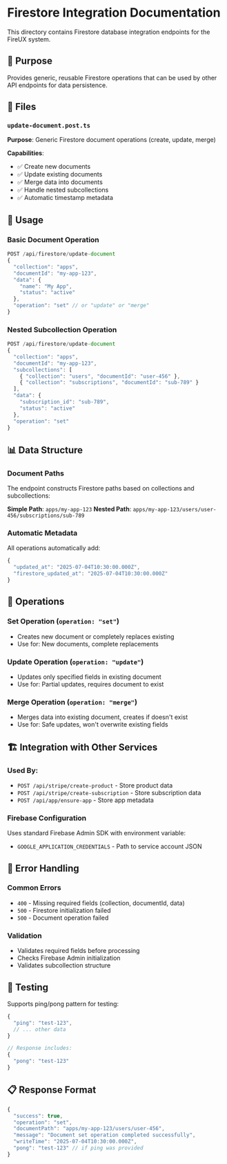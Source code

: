 # Firestore Integration Documentation

This directory contains Firestore database integration endpoints for the FireUX system.

## 🎯 Purpose

Provides generic, reusable Firestore operations that can be used by other API endpoints for data persistence.

## 📁 Files

### `update-document.post.ts`

**Purpose**: Generic Firestore document operations (create, update, merge)

**Capabilities**:

- ✅ Create new documents
- ✅ Update existing documents
- ✅ Merge data into documents
- ✅ Handle nested subcollections
- ✅ Automatic timestamp metadata

## 🔧 Usage

### **Basic Document Operation**

```javascript
POST /api/firestore/update-document
{
  "collection": "apps",
  "documentId": "my-app-123",
  "data": {
    "name": "My App",
    "status": "active"
  },
  "operation": "set" // or "update" or "merge"
}
```

### **Nested Subcollection Operation**

```javascript
POST /api/firestore/update-document
{
  "collection": "apps",
  "documentId": "my-app-123",
  "subcollections": [
    { "collection": "users", "documentId": "user-456" },
    { "collection": "subscriptions", "documentId": "sub-789" }
  ],
  "data": {
    "subscription_id": "sub-789",
    "status": "active"
  },
  "operation": "set"
}
```

## 📊 Data Structure

### **Document Paths**

The endpoint constructs Firestore paths based on collections and subcollections:

**Simple Path**: `apps/my-app-123`
**Nested Path**: `apps/my-app-123/users/user-456/subscriptions/sub-789`

### **Automatic Metadata**

All operations automatically add:

```javascript
{
  "updated_at": "2025-07-04T10:30:00.000Z",
  "firestore_updated_at": "2025-07-04T10:30:00.000Z"
}
```

## 🔄 Operations

### **Set Operation** (`operation: "set"`)

- Creates new document or completely replaces existing
- Use for: New documents, complete replacements

### **Update Operation** (`operation: "update"`)

- Updates only specified fields in existing document
- Use for: Partial updates, requires document to exist

### **Merge Operation** (`operation: "merge"`)

- Merges data into existing document, creates if doesn't exist
- Use for: Safe updates, won't overwrite existing fields

## 🏗️ Integration with Other Services

### **Used By:**

- `POST /api/stripe/create-product` - Store product data
- `POST /api/stripe/create-subscription` - Store subscription data
- `POST /api/app/ensure-app` - Store app metadata

### **Firebase Configuration**

Uses standard Firebase Admin SDK with environment variable:

- `GOOGLE_APPLICATION_CREDENTIALS` - Path to service account JSON

## 🔧 Error Handling

### **Common Errors**

- `400` - Missing required fields (collection, documentId, data)
- `500` - Firestore initialization failed
- `500` - Document operation failed

### **Validation**

- Validates required fields before processing
- Checks Firebase Admin initialization
- Validates subcollection structure

## 🧪 Testing

Supports ping/pong pattern for testing:

```javascript
{
  "ping": "test-123",
  // ... other data
}

// Response includes:
{
  "pong": "test-123"
}
```

## 📋 Response Format

```javascript
{
  "success": true,
  "operation": "set",
  "documentPath": "apps/my-app-123/users/user-456",
  "message": "Document set operation completed successfully",
  "writeTime": "2025-07-04T10:30:00.000Z",
  "pong": "test-123" // if ping was provided
}
```
